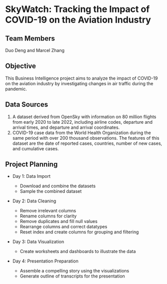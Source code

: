 # SkyWatch: Tracking the Impact of COVID-19 on the Aviation Industry

## Team Members
Duo Deng and Marcel Zhang  

## Objective
This Business Intelligence project aims to analyze the impact of COVID-19 on the aviation industry by investigating changes in air traffic during the pandemic.  

## Data Sources
1. A dataset derived from OpenSky with information on 80 million flights from early 2020 to late 2022, including airline codes, departure and arrival times, and departure and arrival coordinates.
2. COVID-19 case data from the World Health Organization during the same period with over 200 thousand observations. The features of this dataset are the date of reported cases, countries, number of new cases, and cumulative cases.  


## Project Planning  

* Day 1: Data Import
    * Download and combine the datasets
    * Sample the combined dataset  
    
* Day 2: Data Cleaning
    * Remove irrelevant columns
    * Rename columns for clarity
    * Remove duplicates and fill null values
    * Rearrange columns and correct datatypes
    * Reset index and create columns for grouping and filtering  
    
* Day 3: Data Visualization
    * Create worksheets and dashboards to illustrate the data  
    
* Day 4: Presentation Preparation
    * Assemble a compelling story using the visualizations
    * Generate outline of transcripts for the presentation
